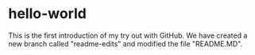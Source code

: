 # hello-world
This is the first introduction of my try out with GitHub.
We have created a new branch called "readme-edits" and modified the file "README.MD".
